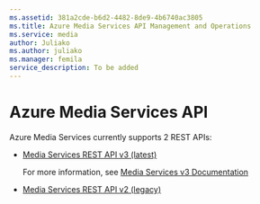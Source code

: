 ```yaml
---
ms.assetid: 381a2cde-b6d2-4482-8de9-4b6740ac3805
ms.title: Azure Media Services API Management and Operations
ms.service: media
author: Juliako
ms.author: juliako
ms.manager: femila
service_description: To be added
---
```


# Azure Media Services API 

Azure Media Services currently supports 2 REST APIs:

- [Media Services REST API v3 (latest)](https://docs.microsoft.com/rest/api/media/)

  For more information, see [Media Services v3 Documentation](https://docs.microsoft.com/azure/media-services/latest/)
- [Media Services REST API v2 (legacy)](operations/azure-media-services-rest-api-reference.md)

